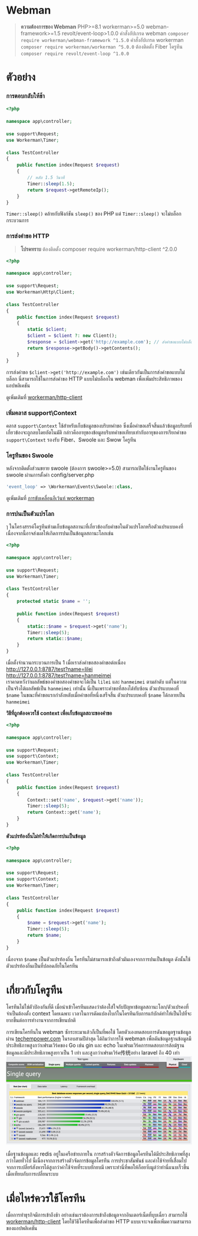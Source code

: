 # Webman

> **ความต้องการของ Webman**
> PHP>=8.1 workerman>=5.0 webman-framework>=1.5 revolt/event-loop>1.0.0
> คำสั่งอัปเกรด webman `composer require workerman/webman-framework ^1.5.0`
> คำสั่งอัปเกรด workerman `composer require workerman/workerman ^5.0.0`
> ต้องติดตั้ง Fiber โครูทีน `composer require revolt/event-loop ^1.0.0`

# ตัวอย่าง
### การตอบกลับให้ช้า

```php
<?php

namespace app\controller;

use support\Request;
use Workerman\Timer;

class TestController
{
    public function index(Request $request)
    {
        // หลับ 1.5 วินาที
        Timer::sleep(1.5);
        return $request->getRemoteIp();
    }
}
```
`Timer::sleep()` คล้ายกับฟังก์ชัน `sleep()` ของ PHP แต่ `Timer::sleep()` จะไม่บล็อกกระบวนการ

### การส่งคำขอ HTTP

> **โปรดทราบ**
> ต้องติดตั้ง composer require workerman/http-client ^2.0.0

```php
<?php

namespace app\controller;

use support\Request;
use Workerman\Http\Client;

class TestController
{
    public function index(Request $request)
    {
        static $client;
        $client = $client ?: new Client();
        $response = $client->get('http://example.com'); // ส่งคำขอแบบไม่บล็อกโดยใช้เมธอดซิงโครนัส
        return $response->getBody()->getContents();
    }
}
```
การส่งคำขอ `$client->get('http://example.com')` เช่นเดียวกันเป็นการส่งคำขอแบบไม่บล็อก นี่สามารถใช้ในการส่งคำขอ HTTP แบบไม่บล็อกใน webman เพื่อเพิ่มประสิทธิภาพของแอปพลิเคชัน

ดูเพิ่มเติมที่ [workerman/http-client](https://www.workerman.net/doc/workerman/components/workerman-http-client.html)

### เพิ่มคลาส support\Context

คลาส `support\Context` ใช้สำหรับเก็บข้อมูลของบริบทคำขอ ซึ่งเมื่อคำขอเสร็จสิ้นแล้วข้อมูลบริบทที่เกี่ยวข้องจะถูกลบโดยอัตโนมัติ กล่าวคืออายุของข้อมูลบริบทคำขอเทียบเท่ากับอายุของการเรียกคำขอ  `support\Context` รองรับ Fiber、Swoole และ Swow โครูทีน

### โครูทีนของ Swoole
หลังจากติดตั้งส่วนขยาย swoole (ต้องการ swoole>=5.0) สามารถเปิดใช้งานโครูทีนของ swoole ผ่านการตั้งค่า config/server.php
```php
'event_loop' => \Workerman\Events\Swoole::class,
```

ดูเพิ่มเติมที่ [การขับเคลื่อนอีเว้นท์ workerman](https://www.workerman.net/doc/workerman/appendices/event.html)

### การปนเป็นตัวแปรโลก
ๅ ในโครงสรรค์โครูทีนห้ามเก็บข้อมูลสถานะที่เกี่ยวข้องกับคำขอในตัวแปรโลกหรือตัวแปรแบบคงที่ เนื่องจากนี้อาจส่งผลให้เกิดการปนเป็นข้อมูลสถานะโลกเช่น

```php
<?php

namespace app\controller;

use support\Request;
use Workerman\Timer;

class TestController
{
    protected static $name = '';

    public function index(Request $request)
    {
        static::$name = $request->get('name');
        Timer::sleep(5);
        return static::$name;
    }
}
```

เมื่อตั้งจำนวนกระบวนการเป็น 1 เมื่อเราส่งคำขอสองคำขอต่อเนื่อง  
http://127.0.0.1:8787/test?name=lilei  
http://127.0.0.1:8787/test?name=hanmeimei  
เราคาดหวังว่าผลลัพธ์ของคำขอสองคำขอจะได้เป็น `lilei` และ `hanmeimei` ตามลำดับ แต่ในความเป็นจริงได้ผลลัพธ์เป็น `hanmeimei` เท่านั้น
นี่เป็นเพราะคำขอที่สองได้ทับซ้อน ตัวแปรแบบคงที่ `$name` ในขณะที่คำขอแรกกำลังหลับเมื่อคำขอที่หนึ่งเสร็จสิ้น ตัวแปรแบบคงที่ `$name` ได้กลายเป็น `hanmeimei`

**วิธีที่ถูกต้องควรใช้ context เพื่อเก็บข้อมูลสถาะของคำขอ**
```php
<?php

namespace app\controller;

use support\Request;
use support\Context;
use Workerman\Timer;

class TestController
{
    public function index(Request $request)
    {
        Context::set('name', $request->get('name'));
        Timer::sleep(5);
        return Context::get('name');
    }
}
```

**ตัวแปรท้องถิ่นไม่ทำให้เกิดการปนเป็นข้อมูล**
```php
<?php

namespace app\controller;

use support\Request;
use support\Context;
use Workerman\Timer;

class TestController
{
    public function index(Request $request)
    {
        $name = $request->get('name');
        Timer::sleep(5);
        return $name;
    }
}
```
เนื่องจาก `$name` เป็นตัวแปรท้องถิ่น โครทีนไม่สามารถเข้าถึงตัวมันเองจากการปนเป็นข้อมูล ดังนั้นใช้ตัวแปรท้องถิ่นเป็นที่ปลอดภัยในโครทีน

# เกี่ยวกับโครูทีน
โครทีนไม่ใช่ตัวป้องกันที่ดี เมื่อนำเข้าโครทีนแสดงว่าต้องใส่ใจกับปัญหาข้อมูลสถานะโลก/ตัวแปรคงที่ จำเป็นต้องตั้ง context โดยเฉพาะ เวลาในการดัดแปลงไบก์ในโครทีนกับการแก้บักด์ทำให้เป็นไปที่จะยากขึ้นต่อการทำงานจากการเขียนปกติ

การเขียนโครทีนใน webman ซักระยะมาแล้วก็เป็นที่พอใช้ โดยตัวเองทดสอบการดันขอมูลฐานข้อมูลผ่าน [techempower.com](https://www.techempower.com/benchmarks/#section=data-r21&l=zijnjz-6bj&test=db&f=1ekg-cbcw-2t4w-27wr68-pc0-iv9slc-0-1ekgw-39g-kxs00-o0zk-4fu13d-2x8do8-2) ในรอบสามปีล่าสุด ได้ถิมว่าการใช้ webman เพื่อดันข้อมูลฐานข้อมูลมีประสิทธิภาพสูงกว่าเฟรมเวิร์คของ Go เช่น gin และ echo ในเฟรมเวิร์คการทดสอบการล้อม้ฐานข้อมูลและมีประสิทธิภาพสูงยาวเป็น 1 เท่า และสูงกว่าเฟรมเวิร์ค传统อย่าง laravel ถึง 40 เท่า
![](../../assets/img/benchemarks-go-sw.png?)

เมื่อฐานข้อมูลและ redis อยู่ในเครือข่ายภายใน การสร้างตัวจัดการข้อมูลโครทีนได้มีประสิทธิภาพที่สูงกว่าโดยทั่วไป นี้เนื่องจากการสร้างตัวจัดการข้อมูลโครทีน การประชาสัมพันธ์ และค่าใช้จ่ายที่เสื่อมไปจากการเปลี่ยร์สังหารได้สูงกว่าค่าใช้จ่ายที่ระบบยักยบมี  เพราะท่านี่ที่พอให้ก็อยาับมูล่ว่าท่านี่แนบเร็วขึ้นเมื่อเทียบกับการเปลี่ยนระบบ

# เมื่อไหร่ควรใช้โครทีน
เมื่อการทำธุรกิจมีการเข้าถึงช้า อย่างเช่นเราต้องการเข้าถึงข้อมูลจากอินเตอร์เน็ตที่บุบเฉี่ยว สามารถใช้ [workerman/http-client](https://www.workerman.net/doc/workerman/components/workerman-http-client.html) โดยใช้วิธีโครทีนเพื่อส่งคำขอ HTTP แบบเจาะจงเพื่อเพิ่มความสามารถของแอปพลิเคชัน
